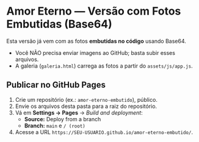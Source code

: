 # Amor Eterno — Versão com Fotos Embutidas (Base64)

Esta versão já vem com as fotos **embutidas no código** usando Base64.
- Você NÃO precisa enviar imagens ao GitHub; basta subir esses arquivos.
- A galeria (`galeria.html`) carrega as fotos a partir do `assets/js/app.js`.

## Publicar no GitHub Pages
1. Crie um repositório (ex.: `amor-eterno-embutido`), público.
2. Envie os arquivos desta pasta para a raiz do repositório.
3. Vá em **Settings → Pages** → *Build and deployment*:
   - **Source:** Deploy from a branch
   - **Branch:** `main` e `/ (root)`
4. Acesse a URL `https://SEU-USUARIO.github.io/amor-eterno-embutido/`.
